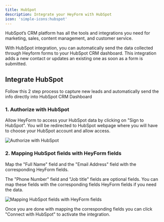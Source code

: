 ```yaml
---
title: HubSpot
description: Integrate your HeyForm with HubSpot
icon: 'simple-icons:hubspot'
---
```


HubSpot’s CRM platform has all the tools and integrations you need for marketing, sales, content management, and customer service.

With HubSpot integration, you can automatically send the data collected through Heyform forms to your HubSpot CRM dashboard. This integration adds a new contact or updates an existing one as soon as a form is submitted.

## Integrate HubSpot

Follow this 2 step process  to capture new leads and automatically send the info directly into HubSpot CRM Dashboard

### 1. Authorize with HubSpot

Allow HeyForm to access your HubSpot data by clicking on "Sign to HubSpot". You will be redirected to HubSpot webpage where you will have to choose your HubSpot account and allow access.

<img
  src="https://heyform.b-cdn.net/images/integrations/hubspot/connect-hubspot.png"
  alt="Authorize with HubSpot"
/>

### 2. Mapping HubSpot fields with HeyForm fields

Map the "Full Name" field and the "Email Address" field with the corresponding HeyForm fields.

The "Phone Number" field and "Job title" fields are optional fields. You can map these fields with the corresponding fields HeyForm fields if you need the data.

<img
  src="https://heyform.b-cdn.net/images/integrations/hubspot/map-hubspot.png"
  alt="Mapping HubSpot fields with HeyForm fields"
/>

Once you are done with mapping the corresponding fields you can click "Connect with HubSpot" to activate the integration.
